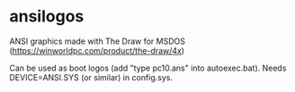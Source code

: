 # ansilogos
ANSI graphics made with The Draw for MSDOS (https://winworldpc.com/product/the-draw/4x)

Can be used as boot logos (add "type pc10.ans" into autoexec.bat). Needs DEVICE=ANSI.SYS (or similar) in config.sys.
